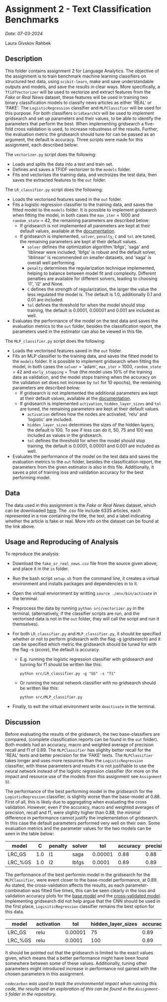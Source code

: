 # Assignment 2 - Text Classification Benchmarks

*Date: 07-03-2024*

Laura Givskov Rahbek 

## Description 

This folder contains assignment 2 for Language Analytics. The objective of the assignment is to train benchmark machine learning classifiers on structured text data, using ```scikit-learn```, make and save understandable outputs and models, and save the results in clear ways. More specifically, a ```TfidfVectorizer``` will be used to vectorize and extract features from the *Fake or Real News* dataset, these features will be used in training two binary classification models to classify news articles as either 'REAL' or 'FAKE'. The ```LogisticRegression``` classifier and ```MLPClassifier``` will be used for this purpose. For both classifiers ```GridSearchCV``` will be used to implement gridsearch and set up parameters and their values, to be able to identify the parameters that perform the best. When implementing gridsearch a five-fold cross validation is used, to increase robustness of the results. Further, the evaluation metric the gridsearch should tune for can be passed as an argument, the default is accuracy. Three scripts were made for this assignment, each described below: 

The ```vectorizer.py``` script does the following: 

- Loads and splits the data into a test and train set. 
- Defines and saves a TFIDF vectorizer to the ```models``` folder. 
- Fits and vectorises the training data, and vectroizes the test data, then saves the extracted features to the ```out``` folder.

The ```LR_classifier.py``` script does the following: 

- Loads the vectorised features saved in the ```out``` folder. 
- Fits a logistic regression classifier to the training data, and saves the fitted model to the ```models``` folder. It is possible to implement gridsearch when fitting the model, in both cases the ```max_iter``` = 1000 and ```random_state``` = 42, the remaining parameters are described below: 
  - If gridsearch is not implemented all paremeters are kept at their default values, available at the [documentation](https://scikit-learn.org/stable/modules/generated/sklearn.linear_model.LogisticRegression.html).
  - If gridsearch is implemented, ```solver```, ```penalty```, ```C``` and ```tol``` are tuned, the remaining parameters are kept at their default values.
      -  ```solver``` defines the optimization algorithm.'lbfgs', 'saga' and 'liblinear were included; 'lbfgs' is robust and the default solver, 'liblinear' is recommended on smaller datasets, and 'saga' is overall well performing. 
      - ```penalty``` determines the regularization technique implemented, helping to balance between model fit and complexity. Different penalties are available for different solvers, leading to choosing 'l1', 'l2' and None.  
      - ```C``` defines the strength of regularization, the larger the value the less regulated the model is. The default is 1.0, additionally 0.1 and 0.01 are included.
    - ```tol``` defines the threshold for when the model should stop training, the default is 0.0001, 0.00001 and 0.001 are included as well. 
- Evaluates the performance of the model on the test data and saves the evaluation metrics to the ```out``` folder, besides the classification report, the parameters used in the estimator can also be viewed in this file. 

The ```MLP_classifier.py``` script does the following: 

- Loads the vectorised features saved in the ```out``` folder. 
- Fits an MLP classifier to the training data, and saves the fitted model to the ```models``` folder. It is possible to implement gridsearch when fitting the model, in both cases the ```solver``` = 'adam', ```max_iter``` = 1000, ```random_state``` = 42 and ```early_stopping``` = True (the model uses 10% of the training data as validation, and the model stops training when the accuracy on the validation set does not increase by ```tol``` for 10 epochs), the remaining parameters are described below:
  - If gridsearch is not implemented the additional parameters are kept at their default values, available at the [documentation](https://scikit-learn.org/stable/modules/generated/sklearn.neural_network.MLPClassifier.html).
  - If gridsearch is implemented ```activation```, ```hidden_layer_sizes``` and ```tol``` are tuned, the remaining parameters are kept at their default values.
    -  ```activation``` defines how the nodes are activated, 'relu' and 'logistic' are included.
    -  ```hidden_layer_sizes``` determines the sizes of the hidden layers, the default is 100. To see if less can do it, 50, 75 and 100 was included as values in the gridsearch.
    -   ```tol``` defines the threshold for when the model should stop training, the default is 0.0001, 0.00001 and 0.001 are included as well. 
- Evaluates the performance of the model on the test data and saves the evaluation metrics to the ```out``` folder, besides the classification report, the parameters from the given estimator is also in this file. Additionally, it saves a plot of training loss and validation accuracy for the best performing model. 


## Data

The data used in this assignment is the *Fake or Real News* dataset, which can be downloaded [here](https://www.kaggle.com/datasets/jillanisofttech/fake-or-real-news). The .csv file include 6335 articles, each represented in a row containing the title, the text, and a label indicating whether the article is fake or real. More info on the dataset can be found at the link above. 

## Usage and Reproducing of Analysis 

To reproduce the analysis: 
- Download the ```fake_or_real_news.csv``` file from the source given above, and place it in the ```in``` folder.
- Run the bash script ```setup.sh``` from the command line, it creates a virtual environment and installs packages and dependencies in to it.
- Open the virtual enviornment by writting ```source ./env/bin/activate``` in the terminal. 
- Preprocess the data by running ```python src/vectorizer.py``` in the terminal, (alternatively, if the classifier scripts are run, and the vectorised data is not in the ```out``` folder, they will call the script and run it themselves). 
- For both ```LR_classifier.py``` and ```MLP_classifier.py```, it should be specified whether or not to perform gridsearch with the flag -g (*gridsearch*) and it can be specified which metric the gridsearch should be tuned for with the flag -s (*score*), the default is accuracy.
  - E.g. running the logistic regression classifier with gridsearch and tunning for f1 should be written like this: 

    ```
    python src/LR_classifier.py -g "GS" -s "f1"
    ```

  - Or running the neural network classifier with no gridsearch should be written like this: 

    ```
    python src/MLP_classifier.py
    ```

- Finally, to exit the virtual environment write ```deactivate``` in the terminal. 

## Discussion 

Before evaluating the results of the gridsearch, the two base-classifiers are compared, (complete classification reports can be found in the ```out``` folder). Both models had an accuracy, macro and weighted average of precision recall and f1 of 0.89. The ```MLPClassifier``` has slighlty better recall for the 'REAL' texts and better precision for the 'FAKE' texts. The ```MLPClassifier``` takes longer and uses more resources than the ```LogisticRegression``` classifier, with these parameters and results it is not justifiable to use the neural network instead of the logistic regression classifier (for more on the impact and resource use of the models from this assignment see ```Assignment 5```). 

The performance of the best performing model in the gridsearch for the ```LogisticRegression``` classifier, is slighlty worse than the base-model at 0.88. First of all, this is likely due to aggregating when evaluating the cross validation. However, even if the accuracy, macro and weighted averages of precision, recall and f1, were slighlty higher than 0.88, the minimal difference in performance cannot justify the implementation of gridsearch. In this case the default parameters performed very well on their own. Some evaluation metrics and the parameter values for the two models can be seen in the table below: 

|model|C|penalty|solver|tol|accuracy|precision|recall|f1|
|-|-|-|-|-|-|-|-|-|
|LRC_GS|1.0|l1|saga|0.00001|0.88|0.88|0.88|0.88|
|LRC_%GS|1.0|l2|lbfgs|0.0001|0.89|0.89|0.89|0.89|

The performance of the best performin model in the gridsearch for the ```MLPClassifier```, were event closer to the base-model performance, at 0.89. As stated, the cross-validation affects the results, as each parameter-combination was fitted five times, this can be seen clearly in the loss and validation accuracy plots for the [base model](https://github.com/lrahbek/cds-lang-assignments/blob/main/assignment-2/out/MLP_accuracy_%25GS_plot.png) and the [cross-validated model](https://github.com/lrahbek/cds-lang-assignments/blob/main/assignment-2/out/MLP_accuracy_GS_plot.png). Implementing gridsearch did not help argue that the CNN should be used in the first place, ```LogisiticRegression``` classifier remains the best option for this data. 

|model|activation|tol|hidden_layer_sizes|accuracy|precision|recall|f1|
|-|-|-|-|-|-|-|-|
|LRC_GS|relu|0.00001|75|0.89|0.89|0.89|0.89|
|LRC_%GS|relu|0.0001|100|0.89|0.89|0.89|0.89|

        
It should be pointed out that the gridsearch is limited to the exact values given, which means that a better performance might have been found somewhere between some of these values. Additionally, tuning other parameters might introduced increase in performance not gained with the chosen parameters in this assignment. 

*```codecarbon``` was used to track the environmental impact when running this code, the results and an exploration of this can be found in the ```Assignment-5``` folder in the repository.*
